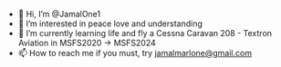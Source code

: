 - 👋 Hi, I’m @JamalOne1
- 👀 I’m interested in peace love and understanding
- 🌱 I’m currently learning life and fly a Cessna Caravan 208 - Textron Aviation in MSFS2020 -> MSFS2024
- 📫 How to reach me if you must, try jamalmarlone@gmail.com 

<!---
JamalOne1/JamalOne1 is a ✨ special ✨ repository because its `README.md` (this file) appears on your GitHub profile.
You can click the Preview link to take a look at your changes.
--->
